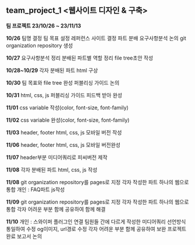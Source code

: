 
## team_project_1 <웹사이트 디자인 & 구축>

__팀 프로젝트 23/10/26 ~ 23/11/13__


__10/26__
팀명 결정 
팀 목표 설정 
레퍼런스 사이트 결정
파트 분배
요구사항분석 논의
git organization repository 생성

__10/27__
요구사항분석 정리
분배된 파트별 역할 정리
file tree초안 작성

__10/28~10/29__
각자 분배된 파트 html 구상

 __10/30__
팀 목표와 file tree 완성
퍼블리싱 가이드 논의

__10/31__
html, css, js 퍼블리싱 가이드 피드백 받아 완성

__11/01__
css variable 작성(color, font-size, font-family)

__11/02__
css variable 완성(color, font-size, font-family)

__11/03__
header, footer html, css, js 모바일 버전 작성 

__11/06__
header, footer html, css, js 모바일 버전완성

__11/07__
header부분 미디어쿼리로 피씨버전 제작

__11/08__
각자 분배된 파트 html, css, js 작성

__11/08__
git organization repository를 pages로 지정
각자 작성한 파트 하나의 웹으로 통합
개인 : FAQ파트 js작성

__11/09__
git organization repository를 pages로 지정
각자 작성한 파트 하나의 웹으로 통합
각자 어려운 부분 함께 공유하여 함께 해결

__11/10__
개인 : 스와이퍼 플러그인 연결
팀원들 간에 다르게 작성한 미디어쿼리 선언방식 통일하여 수정
og이미지, url경로 수정
각자 어려운 부분 함께 공유하여 보완
프로젝트 완료 보고서 논의  

